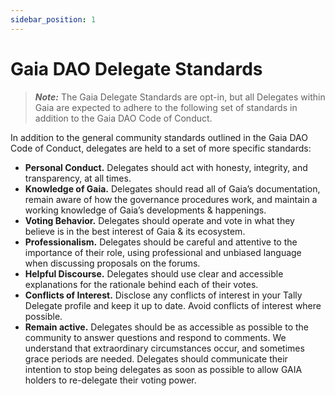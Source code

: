 ```yaml
---
sidebar_position: 1
---
```

# Gaia DAO Delegate Standards
> **_Note:_** The Gaia Delegate Standards are opt-in, but all Delegates within Gaia are expected to adhere to the following set of standards in addition to the Gaia DAO Code of Conduct.

In addition to the general community standards outlined in the Gaia DAO Code of Conduct, delegates are held to a set of more specific standards:

* **Personal Conduct.** Delegates should act with honesty, integrity, and transparency, at all times.
* **Knowledge of Gaia.** Delegates should read all of Gaia’s documentation, remain aware of how the governance procedures work, and maintain a working knowledge of Gaia’s developments & happenings.
* **Voting Behavior.** Delegates should operate and vote in what they believe is in the best interest of Gaia & its ecosystem.
* **Professionalism.** Delegates should be careful and attentive to the importance of their role, using professional and unbiased language when discussing proposals on the forums.
* **Helpful Discourse.** Delegates should use clear and accessible explanations for the rationale behind each of their votes.
* **Conflicts of Interest.** Disclose any conflicts of interest in your Tally Delegate profile and keep it up to date. Avoid conflicts of interest where possible.
* **Remain active.** Delegates should be as accessible as possible to the community to answer questions and respond to comments. We understand that extraordinary circumstances occur, and sometimes grace periods are needed. Delegates should communicate their intention to stop being delegates as soon as possible to allow GAIA holders to re-delegate their voting power. 
